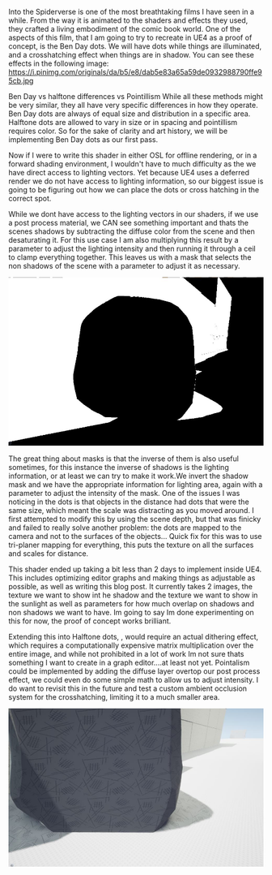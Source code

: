 Into the Spiderverse is one of the most breathtaking films I have seen in a while. From the way it is animated to the shaders and effects they used, they crafted a living embodiment of the comic book world. One of the aspects of this film, that I am going to try to recreate in UE4 as a proof of concept, is the Ben Day dots. We will have dots while things are illuminated, and a crosshatching effect when things are in shadow. You can see these effects in the following image:
https://i.pinimg.com/originals/da/b5/e8/dab5e83a65a59de0932988790ffe95cb.jpg


Ben Day vs halftone differences vs Pointillism 
While all these methods might be very similar, they all have very specific differences in how they operate. Ben Day dots are always of equal size and distribution in a specific area. Halftone dots are allowed to vary in size or in spacing and pointillism requires color. So for the sake of clarity and art history, we will be implementing Ben Day dots as our first pass.



Now if I were to write this shader in either OSL for offline rendering, or in a  forward shading environment, I wouldn't have to much difficulty as the we have direct access to lighting vectors. Yet because UE4 uses a deferred render we do not have access to lighting information, so our biggest issue is going to be figuring out how we can place the dots or cross hatching in the correct spot. 

While we dont have access to the lighting vectors in our shaders, if we use a post process material, we CAN see something important and thats the scenes shadows by subtracting the diffuse color from the scene and then desaturating it. For this use case I am also multiplying this result by a parameter to adjust the lighting intensity and then running it through a ceil to clamp everything together. This leaves us with a mask that selects the non shadows of the scene with a parameter to adjust it as necessary. 

![Drag Racing](https://github.com/ntorkildson/GameplaySystems/blob/master/BlogPostImages/MaskingOutShadows.JPG?raw=true)

The great thing about masks is that the inverse of them is also useful sometimes, for this instance the inverse of shadows is the lighting information, or at least we can try to make it work.We invert the shadow  mask and we have the appropriate information for lighting area, again with a parameter to adjust the intensity of the mask.
One of the issues I was noticing in the dots is that objects in the distance had dots that were the same size, which meant the scale was distracting as you moved around. I first attempted to modify this by using the scene depth, but that was finicky and failed to really solve another problem: the dots are mapped to the camera and not to the surfaces of the objects...
Quick fix for this was to use tri-planer mapping for everything, this  puts the texture on all the surfaces and scales for distance. 

This shader ended up taking a bit less than 2 days to implement inside UE4. This includes optimizing editor graphs and making things as adjustable as possible, as well as writing this blog post. It currently takes 2 images, the texture we want to show int he shadow and the texture we want to show in the sunlight as well as parameters for how much overlap on shadows and non shadows we want to have. Im going to say Im done experimenting on this for now, the proof of concept works brilliant. 

Extending this into Halftone dots, , would require an actual dithering effect, which requires a computationally expensive matrix multiplication over the entire image, and while not prohibited in a lot of work Im not sure thats something I want to create in a graph editor....at least not yet. Pointalism could be implemented by adding the diffuse layer overtop our post process effect, we could even do some simple math to allow us to adjust intensity.
I do want to revisit this in the future and test a custom ambient occlusion system for the crosshatching, limiting it to a much smaller area.



![Final Result](https://github.com/ntorkildson/GameplaySystems/blob/master/BlogPostImages/FinalShaderResult.JPG?raw=true)
